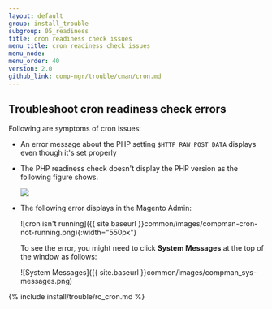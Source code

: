 ```yaml
---
layout: default
group: install_trouble
subgroup: 05_readiness
title: cron readiness check issues
menu_title: cron readiness check issues
menu_node: 
menu_order: 40
version: 2.0
github_link: comp-mgr/trouble/cman/cron.md
---
```


## Troubleshoot cron readiness check errors
Following are symptoms of cron issues:

*	An error message about the PHP setting `$HTTP_RAW_POST_DATA` displays even though it's set properly
*	The PHP readiness check doesn't display the PHP version as the following figure shows.

	<img src="{{ site.baseurl }}common/images/upgr-tshoot-no-cron.png">
*	The following error displays in the Magento Admin:

	![cron isn't running]({{ site.baseurl }}common/images/compman-cron-not-running.png){:width="550px"}

	To see the error, you might need to click **System Messages** at the top of the window as follows:

	![System Messages]({{ site.baseurl }}common/images/compman_sys-messages.png)

{% include install/trouble/rc_cron.md %}
